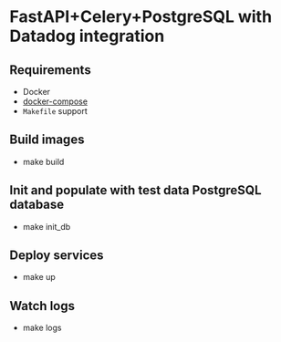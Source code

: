 # FastAPI+Celery+PostgreSQL with Datadog integration

## Requirements
  - Docker
  - [docker-compose](https://docs.docker.com/compose/install/)
  - `Makefile` support

## Build images
  - make build

## Init and populate with test data PostgreSQL database
  - make init_db

## Deploy services
  - make up

## Watch logs
  - make logs